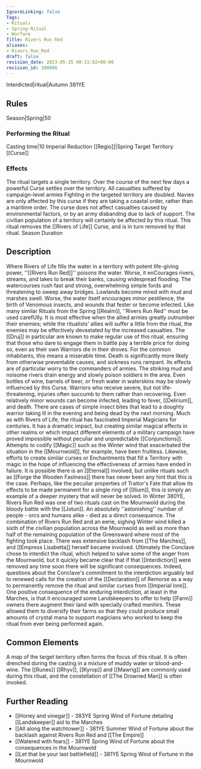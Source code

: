 ```yaml
---
IgnoreLinking: false
Tags:
- Rituals
- Spring-Ritual
- Warfare
Title: Rivers Run Red
aliases:
- Rivers_Run_Red
draft: false
revision_date: 2023-05-25 00:11:02+00:00
revision_id: 100986
---
```


Interdicted|ritual|Autumn 381YE
## Rules
Season|Spring|50
### Performing the Ritual
Casting time|10 Imperial Reduction
[[Regio]]|Spring Target Territory
[[Curse]]
### Effects
The ritual targets a single territory. Over the course of the next few days a powerful Curse settles over the territory. All casualties suffered by campaign-level armies Fighting in the targeted territory are doubled. 
Navies are only affected by this curse if they are taking a coastal order, rather than a maritime order. The curse does not affect casualties caused by environmental factors, or by an army disbanding due to lack of support.
The civilian population of a territory will certainly be affected by this ritual.
This ritual removes the [[Rivers of Life]] Curse, and is in turn removed by that ritual.
Season Duration
## Description
Where Rivers of Life fills the water in a territory with potent life-giving power, ''[[Rivers Run Red]]'' poisons the water. Worse, it enCourages rivers, streams, and lakes to break their banks, causing widespread flooding. The watercourses rush fast and strong, overwhelming simple fords and threatening to sweep away bridges. Lowlands become mired with mud and marshes swell. Worse, the water itself encourages minor pestilence, the birth of Venomous insects, and wounds that fester or become infected.
Like many similar Rituals from the Spring [[Realm]], ''Rivers Run Red'' must be used carefUlly. It is most effective when the allied armies greatly outnumber their enemies; while the ritualists' allies will suffer a little from the ritual, the enemies may be effectively devastated by the increased casualties. The [[Druj]] in particular are known to make regular use of this ritual, ensuring that those who dare to engage them in battle pay a terrible price for doing so, even as their own Warriors die in their droves.
For the common inhabitants, this means a miserable time. Death is significantly more likely from otherwise preventable causes, and sickness runs rampant. Its effects are of particular worry to the commanders of armies. The stinking mud and noisome rivers drain energy and slowly poison soldiers in the area. Even bottles of wine, barrels of beer, or fresh water in waterskins may be slowly influenced by this Curse. Warriors who receive severe, but not life-threatening, injuries often succumb to them rather than recovering. Even relatively minor wounds can become infected, leading to fever, [[Delirium]], and death. There are cases of simple insect bites that lead to a doughty warrior taking ill in the evening and being dead by the next morning.
Much as with Rivers of Life, the ritual has fascinated Imperial Magicians for centuries. It has a dramatic impact, but creating similar magical effects in other realms or which impact different elements of a military campaign have proved impossible without peculiar and unpredictable [[Conjunctions]]. Attempts to codify [[Magic]] such as the Winter wind that exacerbated the situation in the [[Mournwold]], for example, have been fruitless. Likewise, efforts to create similar curses or Enchantments that fill a Territory with magic in the hope of influencing the effectiveness of armies have ended in failure. It is possible there is an [[Eternal]] involved, but unlike rituals such as [[Forge the Wooden Fastness]] there has never been any hint that this is the case. Perhaps, like the peculiar properties of Traitor's Fate that allow its effects to be made permanent for a single ring of [[Ilium]], this is simply an example of a deeper mystery that will never be solved. 
In Winter 380YE, Rivers Run Red was one of two rituals cast on the Mournwold during the bloody battle with the [[Jotun]]. An absolutely ''astonishing'' number of people - orcs and humans alike - died as a direct consequence. The combination of Rivers Run Red and an eerie, sighing Winter wind killed a sixth of the civilian population across the Mournwold as well as more than half of the remaining population of the Greensward where most of the fighting took place. There was extensive backlash from [[The Marches]], and [[Empress Lisabetta]] herself became involved. Ultimately the Conclave chose to interdict the ritual, which helped to salve some of the anger from the Mournwold, but it quickly became clear that if that [[Interdiction]] were removed any time soon there will be significant consequences. Indeed, questions about the Conclave's commitment to the interdiction arguably led to renewed calls for the creation of the [[Declaration]] of Remorse as a way to permanently remove the ritual and similar curses from [[Imperial lore]]. One positive consequence of the enduring interdiction, at least in the Marches, is that it encouraged some Landskeepers to offer to help [[Farm]] owners there augment their land with specially crafted menhirs. These allowed them to diversify their farms so that they could produce small amounts of crystal mana to support magicians who worked to keep the ritual from ever being performed again.
## Common Elements
A map of the target territory often forms the focus of this ritual. It is often drenched during the casting in a mixture of muddy water or blood-and-wine. The [[Runes]] [[Rhyv]], [[Kyrop]] and [[Mawrig]] are commonly used during this ritual, and the constellation of [[The Drowned Man]] is often invoked.
## Further Reading
* [[Honey and vinegar]] - 383YE Spring Wind of Fortune detailing [[Landskeeper]] aid to the Marches
* [[All along the watchtower]] - 381YE Summer Wind of Fortune about the backlash against Rivers Run Red and [[The Empire]]
* [[Watered with fears]] - 381YE Spring Wind of Fortune about the consequences in the Mournwold
* [[Let that be your last battlefield]] - 381YE Spring Wind of Fortune in the Mournwold